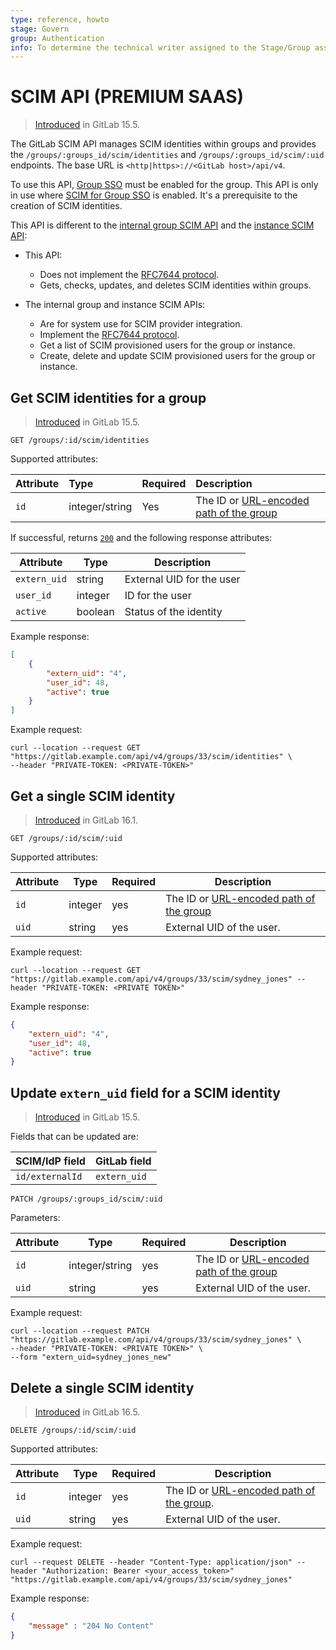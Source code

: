 ```yaml
---
type: reference, howto
stage: Govern
group: Authentication
info: To determine the technical writer assigned to the Stage/Group associated with this page, see https://about.gitlab.com/handbook/product/ux/technical-writing/#assignments
---
```

# SCIM API **(PREMIUM SAAS)**

> [Introduced](https://gitlab.com/gitlab-org/gitlab/-/merge_requests/98354) in GitLab 15.5.

The GitLab SCIM API manages SCIM identities within groups and provides the `/groups/:groups_id/scim/identities` and `/groups/:groups_id/scim/:uid` endpoints. The base URL is `<http|https>://<GitLab host>/api/v4`.

To use this API, [Group SSO](../user/group/saml_sso/index.md) must be enabled for the group.
This API is only in use where [SCIM for Group SSO](../user/group/saml_sso/scim_setup.md) is enabled. It's a prerequisite to the creation of SCIM identities.

This API is different to the [internal group SCIM API](../development/internal_api/index.md#group-scim-api) and the [instance SCIM API](../development/internal_api/index.md#instance-scim-api):

- This API:
  - Does not implement the [RFC7644 protocol](https://www.rfc-editor.org/rfc/rfc7644).
  - Gets, checks, updates, and deletes SCIM identities within groups.

- The internal group and instance SCIM APIs:
  - Are for system use for SCIM provider integration.
  - Implement the [RFC7644 protocol](https://www.rfc-editor.org/rfc/rfc7644).
  - Get a list of SCIM provisioned users for the group or instance.
  - Create, delete and update SCIM provisioned users for the group or instance.

## Get SCIM identities for a group

> [Introduced](https://gitlab.com/gitlab-org/gitlab/-/issues/227841) in GitLab 15.5.

```plaintext
GET /groups/:id/scim/identities
```

Supported attributes:

| Attribute         | Type    | Required | Description           |
|:------------------|:--------|:---------|:----------------------|
| `id`      | integer/string | Yes      | The ID or [URL-encoded path of the group](rest/index.md#namespaced-path-encoding) |

If successful, returns [`200`](rest/index.md#status-codes) and the following
response attributes:

| Attribute    | Type    | Description               |
| ------------ | ------- | ------------------------- |
| `extern_uid` | string  | External UID for the user |
| `user_id`    | integer | ID for the user           |
| `active`     | boolean | Status of the identity    |

Example response:

```json
[
    {
        "extern_uid": "4",
        "user_id": 48,
        "active": true
    }
]
```

Example request:

```shell
curl --location --request GET "https://gitlab.example.com/api/v4/groups/33/scim/identities" \
--header "PRIVATE-TOKEN: <PRIVATE-TOKEN>"
```

## Get a single SCIM identity

> [Introduced](https://gitlab.com/gitlab-org/gitlab/-/merge_requests/123591) in GitLab 16.1.

```plaintext
GET /groups/:id/scim/:uid
```

Supported attributes:

| Attribute | Type    | Required | Description               |
| --------- | ------- | -------- | ------------------------- |
| `id`      | integer | yes      | The ID or [URL-encoded path of the group](rest/index.md#namespaced-path-encoding) |
| `uid`     | string  | yes      | External UID of the user. |

Example request:

```shell
curl --location --request GET "https://gitlab.example.com/api/v4/groups/33/scim/sydney_jones" --header "PRIVATE-TOKEN: <PRIVATE TOKEN>"
```

Example response:

```json
{
    "extern_uid": "4",
    "user_id": 48,
    "active": true
}
```

## Update `extern_uid` field for a SCIM identity

> [Introduced](https://gitlab.com/gitlab-org/gitlab/-/issues/227841) in GitLab 15.5.

Fields that can be updated are:

| SCIM/IdP field  | GitLab field |
| --------------- | ------------ |
| `id/externalId` | `extern_uid` |

```plaintext
PATCH /groups/:groups_id/scim/:uid
```

Parameters:

| Attribute | Type   | Required | Description               |
| --------- | ------ | -------- | ------------------------- |
| `id`      | integer/string | yes      | The ID or [URL-encoded path of the group](rest/index.md#namespaced-path-encoding) |
| `uid`     | string | yes      | External UID of the user. |

Example request:

```shell
curl --location --request PATCH "https://gitlab.example.com/api/v4/groups/33/scim/sydney_jones" \
--header "PRIVATE-TOKEN: <PRIVATE TOKEN>" \
--form "extern_uid=sydney_jones_new"
```

## Delete a single SCIM identity

> [Introduced](https://gitlab.com/gitlab-org/gitlab/-/issues/423592) in GitLab 16.5.

```plaintext
DELETE /groups/:id/scim/:uid
```

Supported attributes:

| Attribute | Type    | Required | Description               |
| --------- | ------- | -------- | ------------------------- |
| `id`      | integer | yes      | The ID or [URL-encoded path of the group](rest/index.md#namespaced-path-encoding). |
| `uid`     | string  | yes      | External UID of the user. |

Example request:

```shell
curl --request DELETE --header "Content-Type: application/json" --header "Authorization: Bearer <your_access_token>" "https://gitlab.example.com/api/v4/groups/33/scim/sydney_jones"

```

Example response:

```json
{
    "message" : "204 No Content"
}
```
